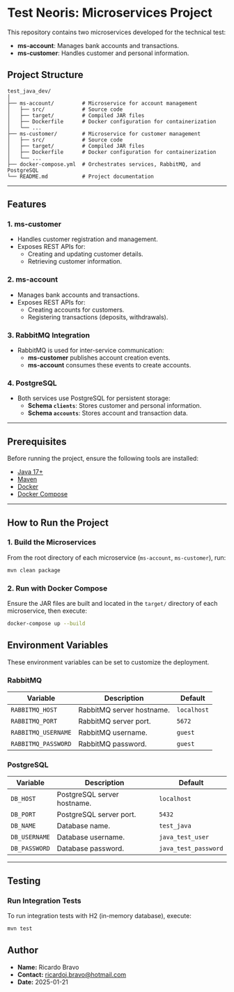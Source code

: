# Test Neoris: Microservices Project

This repository contains two microservices developed for the technical test:
- **ms-account**: Manages bank accounts and transactions.
- **ms-customer**: Handles customer and personal information.

## Project Structure
```
test_java_dev/
│
├── ms-account/         # Microservice for account management
│   ├── src/            # Source code
│   ├── target/         # Compiled JAR files
│   ├── Dockerfile      # Docker configuration for containerization
│   └── ...
├── ms-customer/        # Microservice for customer management
│   ├── src/            # Source code
│   ├── target/         # Compiled JAR files
│   ├── Dockerfile      # Docker configuration for containerization
│   └── ...
├── docker-compose.yml  # Orchestrates services, RabbitMQ, and PostgreSQL
└── README.md           # Project documentation
```

---

## Features

### **1. ms-customer**
- Handles customer registration and management.
- Exposes REST APIs for:
  - Creating and updating customer details.
  - Retrieving customer information.

### **2. ms-account**
- Manages bank accounts and transactions.
- Exposes REST APIs for:
  - Creating accounts for customers.
  - Registering transactions (deposits, withdrawals).

### **3. RabbitMQ Integration**
- RabbitMQ is used for inter-service communication:
  - **ms-customer** publishes account creation events.
  - **ms-account** consumes these events to create accounts.

### **4. PostgreSQL**
- Both services use PostgreSQL for persistent storage:
  - **Schema `clients`**: Stores customer and personal information.
  - **Schema `accounts`**: Stores account and transaction data.

---

## Prerequisites

Before running the project, ensure the following tools are installed:
- [Java 17+](https://www.oracle.com/java/technologies/javase-downloads.html)
- [Maven](https://maven.apache.org/)
- [Docker](https://www.docker.com/)
- [Docker Compose](https://docs.docker.com/compose/)

---

## How to Run the Project

### **1. Build the Microservices**
From the root directory of each microservice (`ms-account`, `ms-customer`), run:
```bash
mvn clean package
```

### **2. Run with Docker Compose**
Ensure the JAR files are built and located in the `target/` directory of each microservice, then execute:
```bash
docker-compose up --build
```


## Environment Variables

These environment variables can be set to customize the deployment.

### **RabbitMQ**
| Variable              | Description                              | Default           |
|-----------------------|------------------------------------------|-------------------|
| `RABBITMQ_HOST`       | RabbitMQ server hostname.               | `localhost`       |
| `RABBITMQ_PORT`       | RabbitMQ server port.                   | `5672`            |
| `RABBITMQ_USERNAME`   | RabbitMQ username.                      | `guest`           |
| `RABBITMQ_PASSWORD`   | RabbitMQ password.                      | `guest`           |

### **PostgreSQL**
| Variable              | Description                              | Default           |
|-----------------------|------------------------------------------|-------------------|
| `DB_HOST`             | PostgreSQL server hostname.             | `localhost`       |
| `DB_PORT`             | PostgreSQL server port.                 | `5432`            |
| `DB_NAME`             | Database name.                          | `test_java`       |
| `DB_USERNAME`         | Database username.                      | `java_test_user`     |
| `DB_PASSWORD`         | Database password.                      | `java_test_password` |

---

## Testing

### **Run Integration Tests**
To run integration tests with H2 (in-memory database), execute:
```bash
mvn test
```


## Author

- **Name:** Ricardo Bravo
- **Contact:** ricardoj.bravo@hotmail.com
- **Date:** 2025-01-21


